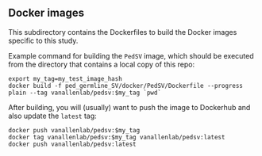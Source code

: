 ## Docker images

This subdirectory contains the Dockerfiles to build the Docker images specific to this study.  

Example command for building the `PedSV` image, which should be executed from the directory that contains a local copy of this repo:  

```
export my_tag=my_test_image_hash
docker build -f ped_germline_SV/docker/PedSV/Dockerfile --progress plain --tag vanallenlab/pedsv:$my_tag `pwd`
```

After building, you will (usually) want to push the image to Dockerhub and also update the `latest` tag:  

```
docker push vanallenlab/pedsv:$my_tag
docker tag vanallenlab/pedsv:$my_tag vanallenlab/pedsv:latest
docker push vanallenlab/pedsv:latest
```
